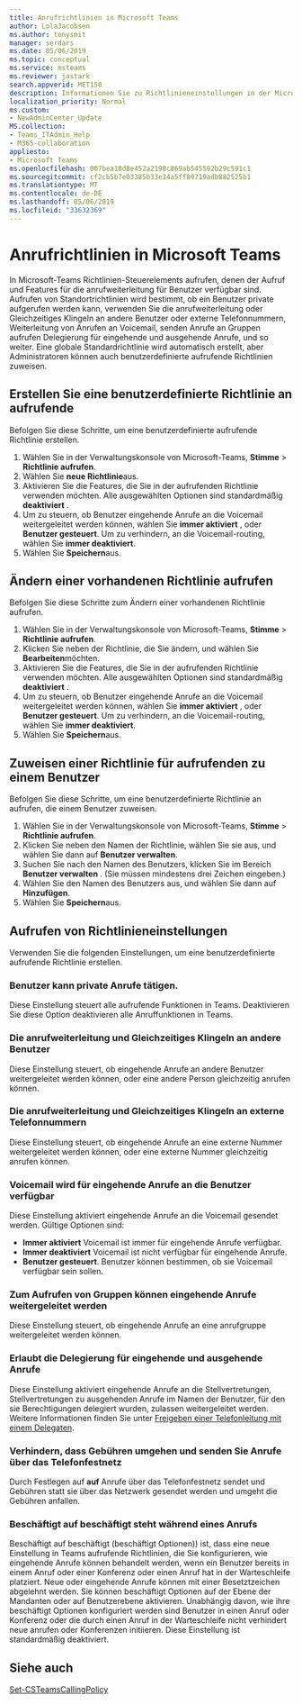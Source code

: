 ```yaml
---
title: Anrufrichtlinien in Microsoft Teams
author: LolaJacobsen
ms.author: tonysmit
manager: serdars
ms.date: 05/06/2019
ms.topic: conceptual
ms.service: msteams
ms.reviewer: jastark
search.appverid: MET150
description: Informationen Sie zu Richtlinieneinstellungen in der Microsoft-Teams aufrufen.
localization_priority: Normal
ms.custom:
- NewAdminCenter_Update
MS.collection:
- Teams_ITAdmin_Help
- M365-collaboration
appliesto:
- Microsoft Teams
ms.openlocfilehash: 007bea10d8e452a2198c869ab545592b29c591c1
ms.sourcegitcommit: cf2cb5b7e03385b33e34a5ff89719adb882525b1
ms.translationtype: MT
ms.contentlocale: de-DE
ms.lasthandoff: 05/06/2019
ms.locfileid: "33632369"
---
```

<a name="calling-policies-in-microsoft-teams"></a>Anrufrichtlinien in Microsoft Teams
===================================

In Microsoft-Teams Richtlinien-Steuerelements aufrufen, denen der Aufruf und Features für die anrufweiterleitung für Benutzer verfügbar sind. Aufrufen von Standortrichtlinien wird bestimmt, ob ein Benutzer private aufgerufen werden kann, verwenden Sie die anrufweiterleitung oder Gleichzeitiges Klingeln an andere Benutzer oder externe Telefonnummern, Weiterleitung von Anrufen an Voicemail, senden Anrufe an Gruppen aufrufen Delegierung für eingehende und ausgehende Anrufe, und so weiter. Eine globale Standardrichtlinie wird automatisch erstellt, aber Administratoren können auch benutzerdefinierte aufrufende Richtlinien zuweisen.

## <a name="create-a-custom-calling-policy"></a>Erstellen Sie eine benutzerdefinierte Richtlinie an aufrufende

Befolgen Sie diese Schritte, um eine benutzerdefinierte aufrufende Richtlinie erstellen.

1. Wählen Sie in der Verwaltungskonsole von Microsoft-Teams, **Stimme** > **Richtlinie aufrufen**.
2. Wählen Sie **neue Richtlinie**aus.
3. Aktivieren Sie die Features, die Sie in der aufrufenden Richtlinie verwenden möchten. Alle ausgewählten Optionen sind standardmäßig **deaktiviert** .
4. Um zu steuern, ob Benutzer eingehende Anrufe an die Voicemail weitergeleitet werden können, wählen Sie **immer aktiviert** , oder **Benutzer gesteuert**. Um zu verhindern, an die Voicemail-routing, wählen Sie **immer deaktiviert**.
5. Wählen Sie **Speichern**aus.

## <a name="modify-an-existing-calling-policy"></a>Ändern einer vorhandenen Richtlinie aufrufen

Befolgen Sie diese Schritte zum Ändern einer vorhandenen Richtlinie aufrufen.

1. Wählen Sie in der Verwaltungskonsole von Microsoft-Teams, **Stimme** > **Richtlinie aufrufen**.
2. Klicken Sie neben der Richtlinie, die Sie ändern, und wählen Sie **Bearbeiten**möchten.
3. Aktivieren Sie die Features, die Sie in der aufrufenden Richtlinie verwenden möchten. Alle ausgewählten Optionen sind standardmäßig **deaktiviert** .
4. Um zu steuern, ob Benutzer eingehende Anrufe an die Voicemail weitergeleitet werden können, wählen Sie **immer aktiviert** , oder **Benutzer gesteuert**. Um zu verhindern, an die Voicemail-routing, wählen Sie **immer deaktiviert**.
5. Wählen Sie **Speichern**aus.

## <a name="assign-a-calling-policy-to-a-user"></a>Zuweisen einer Richtlinie für aufrufenden zu einem Benutzer

Befolgen Sie diese Schritte, um eine benutzerdefinierte Richtlinie an aufrufen, die einem Benutzer zuweisen.

1. Wählen Sie in der Verwaltungskonsole von Microsoft-Teams, **Stimme** > **Richtlinie aufrufen**.
2. Klicken Sie neben den Namen der Richtlinie, wählen Sie sie aus, und wählen Sie dann auf **Benutzer verwalten**.
3. Suchen Sie nach den Namen des Benutzers, klicken Sie im Bereich **Benutzer verwalten** . (Sie müssen mindestens drei Zeichen eingeben.)
4. Wählen Sie den Namen des Benutzers aus, und wählen Sie dann auf **Hinzufügen**.
5. Wählen Sie **Speichern**aus.

## <a name="calling-policy-settings"></a>Aufrufen von Richtlinieneinstellungen

Verwenden Sie die folgenden Einstellungen, um eine benutzerdefinierte aufrufende Richtlinie erstellen.

### <a name="user-can-make-private-calls"></a>Benutzer kann private Anrufe tätigen.

Diese Einstellung steuert alle aufrufende Funktionen in Teams. Deaktivieren Sie diese Option deaktivieren alle Anruffunktionen in Teams.

### <a name="call-forwarding-and-simultaneous-ringing-to-other-users"></a>Die anrufweiterleitung und Gleichzeitiges Klingeln an andere Benutzer

Diese Einstellung steuert, ob eingehende Anrufe an andere Benutzer weitergeleitet werden können, oder eine andere Person gleichzeitig anrufen können. 

### <a name="call-forwarding-and-simultaneous-ringing-to-external-phone-numbers"></a>Die anrufweiterleitung und Gleichzeitiges Klingeln an externe Telefonnummern

Diese Einstellung steuert, ob eingehende Anrufe an eine externe Nummer weitergeleitet werden können, oder eine externe Nummer gleichzeitig anrufen können.

### <a name="voicemail-is-available-for-routing-inbound-calls-to-users"></a>Voicemail wird für eingehende Anrufe an die Benutzer verfügbar

Diese Einstellung aktiviert eingehende Anrufe an die Voicemail gesendet werden. Gültige Optionen sind:

   - **Immer aktiviert** Voicemail ist immer für eingehende Anrufe verfügbar. 
   - **Immer deaktiviert**  Voicemail ist nicht verfügbar für eingehende Anrufe. 
   - **Benutzer gesteuert**. Benutzer können bestimmen, ob sie Voicemail verfügbar sein sollen.

### <a name="inbound-calls-can-be-routed-to-call-groups"></a>Zum Aufrufen von Gruppen können eingehende Anrufe weitergeleitet werden 

Diese Einstellung steuert, ob eingehende Anrufe an eine anrufgruppe weitergeleitet werden können.

### <a name="allow-delegation-for-inbound-and-outbound-calls"></a>Erlaubt die Delegierung für eingehende und ausgehende Anrufe

Diese Einstellung aktiviert eingehende Anrufe an die Stellvertretungen, Stellvertretungen zu ausgehenden Anrufe im Namen der Benutzer, für den sie Berechtigungen delegiert wurden, zulassen weitergeleitet werden. Weitere Informationen finden Sie unter [Freigeben einer Telefonleitung mit einem Delegaten](https://support.office.com/article/share-a-phone-line-with-a-delegate-16307929-a51f-43fc-8323-3b1bf115e5a8).

### <a name="prevent-toll-bypass-and-send-calls-through-the-pstn"></a>Verhindern, dass Gebühren umgehen und senden Sie Anrufe über das Telefonfestnetz 

Durch Festlegen auf **auf** Anrufe über das Telefonfestnetz sendet und Gebühren statt sie über das Netzwerk gesendet werden und umgeht die Gebühren anfallen.

### <a name="busy-on-busy-is-available-while-in-a-call"></a>Beschäftigt auf beschäftigt steht während eines Anrufs

Beschäftigt auf beschäftigt (beschäftigt Optionen)) ist, dass eine neue Einstellung in Teams aufrufende Richtlinien, die Sie konfigurieren, wie eingehende Anrufe können behandelt werden, wenn ein Benutzer bereits in einem Anruf oder einer Konferenz oder einen Anruf hat in der Warteschleife platziert. Neue oder eingehende Anrufe können mit einer Besetztzeichen abgelehnt werden. Sie können beschäftigt Optionen auf der Ebene der Mandanten oder auf Benutzerebene aktivieren. Unabhängig davon, wie ihre beschäftigt Optionen konfiguriert werden sind Benutzer in einen Anruf oder Konferenz oder die durch einen Anruf in der Warteschleife nicht verhindert neue anrufen oder Konferenzen initiieren. Diese Einstellung ist standardmäßig deaktiviert.

## <a name="see-also"></a>Siehe auch

[Set-CSTeamsCallingPolicy](https://docs.microsoft.com/powershell/module/skype/set-csteamscallingpolicy?view=skype-ps)